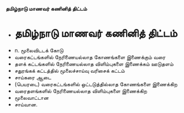**தமிழ்நாடு மாணவர் கணினித் திட்டம்**
- # தமிழ்நாடு மாணவர் கணினித் திட்டம்
- n. மூலைவிடடக் கோடு
- வரைகட்டங்களில் நேரிணையல்லாத கோணங்களை இணைக்கும் வரை
- தளக் கட்டங்களில் நேரிணையல்லாத விளிம்புகளை இணைக்கம் ஊடுதளம்
- சதுரங்கக் கட்டத்தில் மூலைச்சாய்வு வரிசைக் கட்டம்
- சாய்கரை ஆடை
- (பெயரடை) வரைகட்டங்களில் ஒட்டடுத்தில்லாத கோணங்களை இணைக்கிற
- வரைதளங்களில் நேரிணையல்லாத விளிம்புகளை இணைக்கிற
- மூலைவாட்டான
- சாய்வான.

